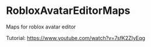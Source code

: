 # RobloxAvatarEditorMaps
Maps for roblox avatar editor

Tutorial: https://www.youtube.com/watch?v=7sfK2ZIyEqg
